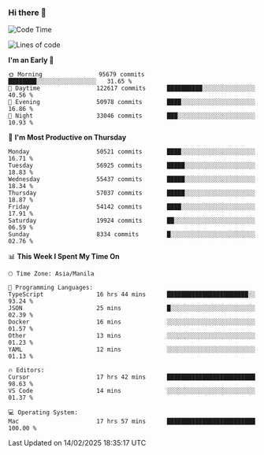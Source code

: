 ### Hi there 👋

<!--START_SECTION:waka-->
![Code Time](http://img.shields.io/badge/Code%20Time-5%2C857%20hrs%2023%20mins-blue)

![Lines of code](https://img.shields.io/badge/From%20Hello%20World%20I%27ve%20Written-117.7%20million%20lines%20of%20code-blue)

**I'm an Early 🐤** 

```text
🌞 Morning                95679 commits       ████████░░░░░░░░░░░░░░░░░   31.65 % 
🌆 Daytime                122617 commits      ██████████░░░░░░░░░░░░░░░   40.56 % 
🌃 Evening                50978 commits       ████░░░░░░░░░░░░░░░░░░░░░   16.86 % 
🌙 Night                  33046 commits       ███░░░░░░░░░░░░░░░░░░░░░░   10.93 % 
```
📅 **I'm Most Productive on Thursday** 

```text
Monday                   50521 commits       ████░░░░░░░░░░░░░░░░░░░░░   16.71 % 
Tuesday                  56925 commits       █████░░░░░░░░░░░░░░░░░░░░   18.83 % 
Wednesday                55437 commits       █████░░░░░░░░░░░░░░░░░░░░   18.34 % 
Thursday                 57037 commits       █████░░░░░░░░░░░░░░░░░░░░   18.87 % 
Friday                   54142 commits       ████░░░░░░░░░░░░░░░░░░░░░   17.91 % 
Saturday                 19924 commits       ██░░░░░░░░░░░░░░░░░░░░░░░   06.59 % 
Sunday                   8334 commits        █░░░░░░░░░░░░░░░░░░░░░░░░   02.76 % 
```


📊 **This Week I Spent My Time On** 

```text
🕑︎ Time Zone: Asia/Manila

💬 Programming Languages: 
TypeScript               16 hrs 44 mins      ███████████████████████░░   93.24 % 
JSON                     25 mins             █░░░░░░░░░░░░░░░░░░░░░░░░   02.39 % 
Docker                   16 mins             ░░░░░░░░░░░░░░░░░░░░░░░░░   01.57 % 
Other                    13 mins             ░░░░░░░░░░░░░░░░░░░░░░░░░   01.23 % 
YAML                     12 mins             ░░░░░░░░░░░░░░░░░░░░░░░░░   01.13 % 

🔥 Editors: 
Cursor                   17 hrs 42 mins      █████████████████████████   98.63 % 
VS Code                  14 mins             ░░░░░░░░░░░░░░░░░░░░░░░░░   01.37 % 

💻 Operating System: 
Mac                      17 hrs 57 mins      █████████████████████████   100.00 % 
```


 Last Updated on 14/02/2025 18:35:17 UTC
<!--END_SECTION:waka-->


<!--
**rad182/rad182** is a ✨ _special_ ✨ repository because its `README.md` (this file) appears on your GitHub profile.

Here are some ideas to get you started:

- 🔭 I’m currently working on ...
- 🌱 I’m currently learning ...
- 👯 I’m looking to collaborate on ...
- 🤔 I’m looking for help with ...
- 💬 Ask me about ...
- 📫 How to reach me: ...
- 😄 Pronouns: ...
- ⚡ Fun fact: ...
-->
